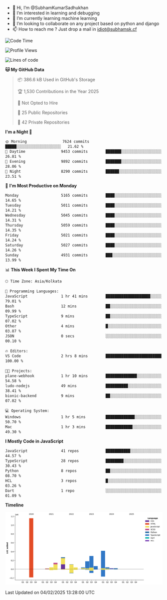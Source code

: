 - 👋 Hi, I’m @SubhamKumarSadhukhan
- 👀 I’m interested in learning and debugging
- 🌱 I’m currently learning machine learning
- 💞️ I’m looking to collaborate on any project based on python and django
- 📫 How to reach me ?
      Just drop a mail in idiot@subhamsk.cf

<!---
SubhamKumarSadhukhan/SubhamKumarSadhukhan is a ✨ special ✨ repository because its `README.md` (this file) appears on your GitHub profile.
You can click the Preview link to take a look at your changes.
--->


<!--START_SECTION:waka-->
![Code Time](http://img.shields.io/badge/Code%20Time-2%2C736%20hrs%2048%20mins-blue)

![Profile Views](http://img.shields.io/badge/Profile%20Views-0-blue)

![Lines of code](https://img.shields.io/badge/From%20Hello%20World%20I%27ve%20Written-2.8%20million%20lines%20of%20code-blue)

**🐱 My GitHub Data** 

> 📦 386.6 kB Used in GitHub's Storage 
 > 
> 🏆 1,530 Contributions in the Year 2025
 > 
> 🚫 Not Opted to Hire
 > 
> 📜 25 Public Repositories 
 > 
> 🔑 42 Private Repositories 
 > 
**I'm a Night 🦉** 

```text
🌞 Morning                7624 commits        █████░░░░░░░░░░░░░░░░░░░░   21.62 % 
🌆 Daytime                9453 commits        ███████░░░░░░░░░░░░░░░░░░   26.81 % 
🌃 Evening                9892 commits        ███████░░░░░░░░░░░░░░░░░░   28.06 % 
🌙 Night                  8290 commits        ██████░░░░░░░░░░░░░░░░░░░   23.51 % 
```
📅 **I'm Most Productive on Monday** 

```text
Monday                   5165 commits        ████░░░░░░░░░░░░░░░░░░░░░   14.65 % 
Tuesday                  5011 commits        ████░░░░░░░░░░░░░░░░░░░░░   14.21 % 
Wednesday                5045 commits        ████░░░░░░░░░░░░░░░░░░░░░   14.31 % 
Thursday                 5059 commits        ████░░░░░░░░░░░░░░░░░░░░░   14.35 % 
Friday                   5021 commits        ████░░░░░░░░░░░░░░░░░░░░░   14.24 % 
Saturday                 5027 commits        ████░░░░░░░░░░░░░░░░░░░░░   14.26 % 
Sunday                   4931 commits        ███░░░░░░░░░░░░░░░░░░░░░░   13.99 % 
```


📊 **This Week I Spent My Time On** 

```text
🕑︎ Time Zone: Asia/Kolkata

💬 Programming Languages: 
JavaScript               1 hr 41 mins        ████████████████████░░░░░   79.01 % 
Bash                     12 mins             ██░░░░░░░░░░░░░░░░░░░░░░░   09.99 % 
TypeScript               9 mins              ██░░░░░░░░░░░░░░░░░░░░░░░   07.02 % 
Other                    4 mins              █░░░░░░░░░░░░░░░░░░░░░░░░   03.87 % 
JSON                     0 secs              ░░░░░░░░░░░░░░░░░░░░░░░░░   00.10 % 

🔥 Editors: 
VS Code                  2 hrs 8 mins        █████████████████████████   100.00 % 

🐱‍💻 Projects: 
plane-webhook            1 hr 10 mins        ██████████████░░░░░░░░░░░   54.58 % 
ludo-nodejs              49 mins             ██████████░░░░░░░░░░░░░░░   38.41 % 
bionic-backend           9 mins              ██░░░░░░░░░░░░░░░░░░░░░░░   07.02 % 

💻 Operating System: 
Windows                  1 hr 5 mins         █████████████░░░░░░░░░░░░   50.70 % 
Mac                      1 hr 3 mins         ████████████░░░░░░░░░░░░░   49.30 % 
```

**I Mostly Code in JavaScript** 

```text
JavaScript               41 repos            ███████████░░░░░░░░░░░░░░   44.57 % 
TypeScript               28 repos            ████████░░░░░░░░░░░░░░░░░   30.43 % 
Python                   8 repos             ██░░░░░░░░░░░░░░░░░░░░░░░   08.70 % 
HCL                      3 repos             █░░░░░░░░░░░░░░░░░░░░░░░░   03.26 % 
Dart                     1 repo              ░░░░░░░░░░░░░░░░░░░░░░░░░   01.09 % 
```



**Timeline**

![Lines of Code chart](https://raw.githubusercontent.com/SubhamKumarSadhukhan/SubhamKumarSadhukhan/main/assets/bar_graph.png)


 Last Updated on 04/02/2025 13:28:00 UTC
<!--END_SECTION:waka-->
